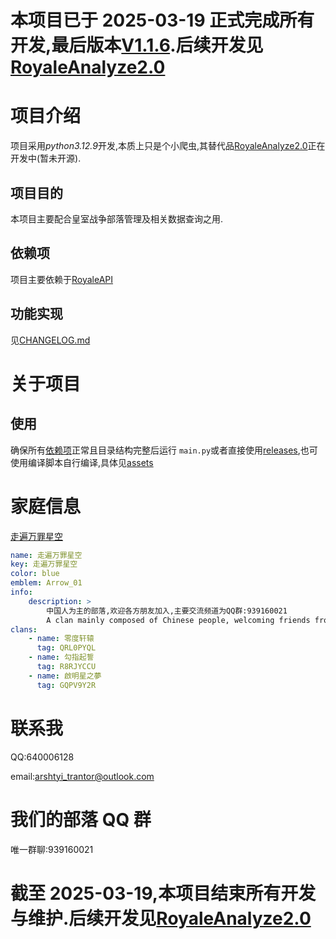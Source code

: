 # 本项目已于 2025-03-19 正式完成所有开发,最后版本[V1.1.6](https://github.com/Arshtyi/RoyaleAnalyze/releases).后续开发见[RoyaleAnalyze2.0](https://github.com/Arshtyi/RoyaleAnalyze-2.0)

# 项目介绍

项目采用*python3.12.9*开发,本质上只是个小爬虫,其替代品[RoyaleAnalyze2.0](https://github.com/Arshtyi/RoyaleAnalyze-2.0)正在开发中(暂未开源).

## 项目目的

本项目主要配合皇室战争部落管理及相关数据查询之用.

## 依赖项

项目主要依赖于[RoyaleAPI](https://royaleapi.com/)

## 功能实现

见[CHANGELOG.md](https://github.com/Arshtyi/RoyaleAnalyze/blob/main/CHANGELOG.md)

# 关于项目

## 使用

确保所有[依赖项](https://github.com/Arshtyi/RoyaleAnalyze/blob/main/requirements.txt)正常且目录结构完整后运行 `main.py`或者直接使用[releases](https://github.com/Arshtyi/RoyaleAnalyze/releases),也可使用编译脚本自行编译,具体见[assets](https://github.com/Arshtyi/RoyaleAnalyze/tree/main/assets)

# 家庭信息

[走遍万罪星空](https://github.com/Arshtyi/RoyaleAnalyze/blob/main/%E8%B5%B0%E9%81%8D%E4%B8%87%E7%BD%AA%E6%98%9F%E7%A9%BA.yml "家庭信息")

```yml
name: 走遍万罪星空
key: 走遍万罪星空
color: blue
emblem: Arrow_01
info:
    description: >
        中国人为主的部落,欢迎各方朋友加入,主要交流频道为QQ群:939160021
        A clan mainly composed of Chinese people, welcoming friends from all sides to join. The main communication channel is QQ group: 939160021
clans:
    - name: 零度轩辕
      tag: QRL0PYQL
    - name: 勾指起誓
      tag: R8RJYCCU
    - name: 啟明星之夢
      tag: GQPV9Y2R
```

# 联系我

QQ:640006128

email:arshtyi_trantor@outlook.com

# 我们的部落 QQ 群

唯一群聊:939160021

# 截至 2025-03-19,本项目结束所有开发与维护.后续开发见[RoyaleAnalyze2.0](https://github.com/Arshtyi/RoyaleAnalyze-2.0)

